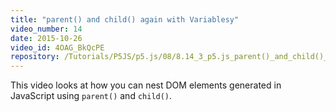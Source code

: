 ```yaml
---
title: "parent() and child() again with Variablesy"
video_number: 14
date: 2015-10-26
video_id: 4OAG_BkQcPE
repository: /Tutorials/P5JS/p5.js/08/8.14_3_p5.js_parent()_and_child()_again_with_variables
---
```


This video looks at how you can nest DOM elements generated in JavaScript using `parent()` and `child()`.

